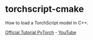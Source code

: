 # torchscript-cmake
How to load a TorchScript model in C++.

[Official Tutorial PyTorch](https://pytorch.org/tutorials/advanced/cpp_export.html#step-1-converting-your-pytorch-model-to-torch-script) - [YouTube](https://www.youtube.com/watch?v=RFq8HweBjHA&list=PLZAGo22la5t4UWx37MQDpXPFX3rTOGO3k)
